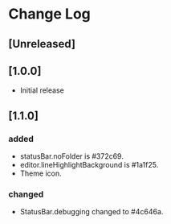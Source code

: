 # Change Log
## [Unreleased]

## [1.0.0]
-  Initial release

## [1.1.0]
### added
- statusBar.noFolder is #372c69.
- editor.lineHighlightBackground is #1a1f25.
- Theme icon.
### changed
- StatusBar.debugging changed to #4c646a.
